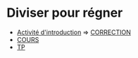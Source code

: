 # Diviser pour régner

* [Activité d'introduction](https://notebook.basthon.fr/?from=https://raw.githubusercontent.com/thfruchart/tnsi/main/10/ACTIVITE_Complexit%C3%A9.ipynb)
=> [CORRECTION](ACTIVITE_Complexité_CORRECTION.ipynb)
* [COURS](COURS-diviser-regner.ipynb)
* [TP](TP)
